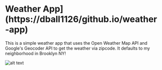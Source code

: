 # Weather App](https://dball1126/github.io/weather-app)
This is a simple weather app that uses the Open Weather Map API and Google's Geocoder API to get the weather via zipcode. It defaults to my neighborhood in Brooklyn NY!

![alt text](https://i.imgur.com/6QKMLIE.png "homepage")
